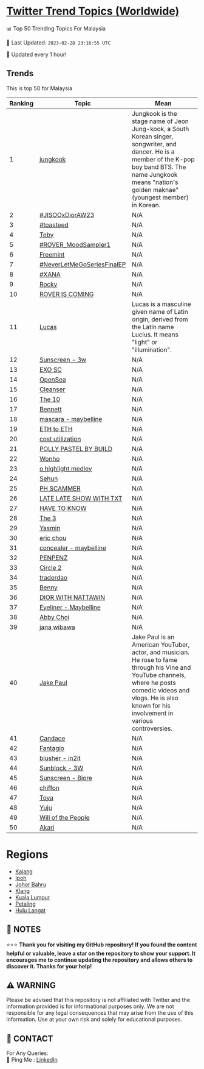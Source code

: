 [Twitter Trend Topics (Worldwide)](https://github.com/ErcinDedeoglu/Twitter-Trend-Topics)
==========


📊 Top 50 Trending Topics For Malaysia

📆 Last Updated: `2023-02-28 23:16:55 UTC`

🔧 Updated every 1 hour!


## Trends

This is top 50 for Malaysia

| Ranking | Topic | Mean |
| ------- | ------------ | ------------ |
| 1 | [jungkook](http://twitter.com/search?q=jungkook) | Jungkook is the stage name of Jeon Jung-kook, a South Korean singer, songwriter, and dancer. He is a member of the K-pop boy band BTS. The name Jungkook means "nation's golden maknae" (youngest member) in Korean. |
| 2 | [#JISOOxDiorAW23](http://twitter.com/search?q=%23JISOOxDiorAW23) | N/A |
| 3 | [#toasteed](http://twitter.com/search?q=%23toasteed) | N/A |
| 4 | [Toby](http://twitter.com/search?q=Toby) | N/A |
| 5 | [#ROVER_MoodSampler1](http://twitter.com/search?q=%23ROVER_MoodSampler1) | N/A |
| 6 | [Freemint](http://twitter.com/search?q=Freemint) | N/A |
| 7 | [#NeverLetMeGoSeriesFinalEP](http://twitter.com/search?q=%23NeverLetMeGoSeriesFinalEP) | N/A |
| 8 | [#XANA](http://twitter.com/search?q=%23XANA) | N/A |
| 9 | [Rocky](http://twitter.com/search?q=Rocky) | N/A |
| 10 | [ROVER IS COMING](http://twitter.com/search?q=ROVER+IS+COMING) | N/A |
| 11 | [Lucas](http://twitter.com/search?q=Lucas) | Lucas is a masculine given name of Latin origin, derived from the Latin name Lucius. It means "light" or "illumination". |
| 12 | [Sunscreen - 3w](http://twitter.com/search?q=Sunscreen+-+3w) | N/A |
| 13 | [EXO SC](http://twitter.com/search?q=EXO+SC) | N/A |
| 14 | [OpenSea](http://twitter.com/search?q=OpenSea) | N/A |
| 15 | [Cleanser](http://twitter.com/search?q=Cleanser) | N/A |
| 16 | [The 10](http://twitter.com/search?q=The+10) | N/A |
| 17 | [Bennett](http://twitter.com/search?q=Bennett) | N/A |
| 18 | [mascara - maybelline](http://twitter.com/search?q=mascara+-+maybelline) | N/A |
| 19 | [ETH to ETH](http://twitter.com/search?q=ETH+to+ETH) | N/A |
| 20 | [cost utilization](http://twitter.com/search?q=cost+utilization) | N/A |
| 21 | [POLLY PASTEL BY BUILD](http://twitter.com/search?q=POLLY+PASTEL+BY+BUILD) | N/A |
| 22 | [Wonho](http://twitter.com/search?q=Wonho) | N/A |
| 23 | [o highlight medley](http://twitter.com/search?q=o+highlight+medley) | N/A |
| 24 | [Sehun](http://twitter.com/search?q=Sehun) | N/A |
| 25 | [PH SCAMMER](http://twitter.com/search?q=PH+SCAMMER) | N/A |
| 26 | [LATE LATE SHOW WITH TXT](http://twitter.com/search?q=LATE+LATE+SHOW+WITH+TXT) | N/A |
| 27 | [HAVE TO KNOW](http://twitter.com/search?q=HAVE+TO+KNOW) | N/A |
| 28 | [The 3](http://twitter.com/search?q=The+3) | N/A |
| 29 | [Yasmin](http://twitter.com/search?q=Yasmin) | N/A |
| 30 | [eric chou](http://twitter.com/search?q=eric+chou) | N/A |
| 31 | [concealer - maybelline](http://twitter.com/search?q=concealer+-+maybelline) | N/A |
| 32 | [PENPENZ](http://twitter.com/search?q=PENPENZ) | N/A |
| 33 | [Circle 2](http://twitter.com/search?q=Circle+2) | N/A |
| 34 | [traderdao](http://twitter.com/search?q=traderdao) | N/A |
| 35 | [Benny](http://twitter.com/search?q=Benny) | N/A |
| 36 | [DIOR WITH NATTAWIN](http://twitter.com/search?q=DIOR+WITH+NATTAWIN) | N/A |
| 37 | [Eyeliner - Maybelline](http://twitter.com/search?q=Eyeliner+-+Maybelline) | N/A |
| 38 | [Abby Choi](http://twitter.com/search?q=Abby+Choi) | N/A |
| 39 | [jana wibawa](http://twitter.com/search?q=jana+wibawa) | N/A |
| 40 | [Jake Paul](http://twitter.com/search?q=Jake+Paul) | Jake Paul is an American YouTuber, actor, and musician. He rose to fame through his Vine and YouTube channels, where he posts comedic videos and vlogs. He is also known for his involvement in various controversies. |
| 41 | [Candace](http://twitter.com/search?q=Candace) | N/A |
| 42 | [Fantagio](http://twitter.com/search?q=Fantagio) | N/A |
| 43 | [blusher - in2it](http://twitter.com/search?q=blusher+-+in2it) | N/A |
| 44 | [Sunblock - 3W](http://twitter.com/search?q=Sunblock+-+3W) | N/A |
| 45 | [Sunscreen - Biore](http://twitter.com/search?q=Sunscreen+-+Biore) | N/A |
| 46 | [chiffon](http://twitter.com/search?q=chiffon) | N/A |
| 47 | [Toya](http://twitter.com/search?q=Toya) | N/A |
| 48 | [Yuju](http://twitter.com/search?q=Yuju) | N/A |
| 49 | [Will of the People](http://twitter.com/search?q=Will+of+the+People) | N/A |
| 50 | [Akari](http://twitter.com/search?q=Akari) | N/A |



# Regions

* [Kajang](</Malaysia/Kajang.md>)
* [Ipoh](</Malaysia/Ipoh.md>)
* [Johor Bahru](</Malaysia/Johor Bahru.md>)
* [Klang](</Malaysia/Klang.md>)
* [Kuala Lumpur](</Malaysia/Kuala Lumpur.md>)
* [Petaling](</Malaysia/Petaling.md>)
* [Hulu Langat](</Malaysia/Hulu Langat.md>)



## 📝 NOTES

⭐⭐⭐ **Thank you for visiting my GitHub repository! If you found the content helpful or valuable, leave a star on the repository to show your support. It encourages me to continue updating the repository and allows others to discover it. Thanks for your help!**


## ⚠️ WARNING

Please be advised that this repository is not affiliated with Twitter and the information provided is for informational purposes only. We are not responsible for any legal consequences that may arise from the use of this information. Use at your own risk and solely for educational purposes.


## 📨 CONTACT

 For Any Queries:  
            🏓 Ping Me : [LinkedIn](https://www.linkedin.com/in/ercindedeoglu/)
